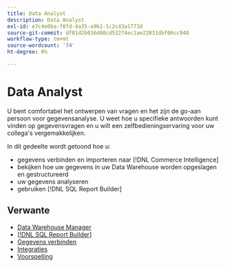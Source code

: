 ```yaml
---
title: Data Analyst
description: Data Analyst
exl-id: e7c4e0ba-f8fd-4a35-a9b1-1c2c43a1773d
source-git-commit: df81d2b036d00cd53274ec1ae22031dbf06cc948
workflow-type: tm+mt
source-wordcount: '74'
ht-degree: 0%

---
```


# Data Analyst

U bent comfortabel het ontwerpen van vragen en het zijn de go-aan persoon voor gegevensanalyse. U weet hoe u specifieke antwoorden kunt vinden op gegevensvragen en u wilt een zelfbedieningservaring voor uw collega&#39;s vergemakkelijken.

In dit gedeelte wordt getoond hoe u:
* gegevens verbinden en importeren naar [!DNL Commerce Intelligence]
* bekijken hoe uw gegevens in uw Data Warehouse worden opgeslagen en gestructureerd
* uw gegevens analyseren
* gebruiken [!DNL SQL Report Builder]

## Verwante

* [Data Warehouse Manager](../mbi/data-analyst/data-warehouse-mgr/tour-dwm.md)
* [[!DNL SQL Report Builder]](data-analyst/dev-reports/sql-rpt-bldr.md)
* [Gegevens verbinden](../mbi/data-analyst/importing-data/connecting-data/connecting-data.md)
* [Integraties](../mbi/data-analyst/importing-data/integrations/magento.md)
* [Voorspelling](../mbi/data-analyst/analysis/forecasting.md)
